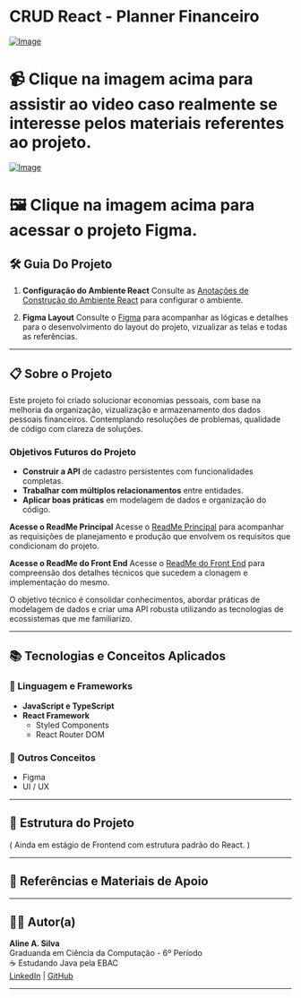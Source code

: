 # CRUD React - Planner Financeiro

[![Image](https://github.com/user-attachments/assets/c03e1b79-bbf5-4c28-ba46-3ccb90a91028)](https://youtu.be/ewg-YlAz2FQ?si=LIQaHb)

# 📹 Clique na imagem acima para assistir ao video caso realmente se interesse pelos materiais referentes ao projeto.

[![Image](https://github.com/user-attachments/assets/c8b3a042-eb1e-4e9c-926f-7ec54900676c)](https://www.figma.com/proto/XUZWuNBTbnuKuykmDIUwI1/Web-Design---Planner?node-id=1-170&p=f&t=qKflVOi0q6ukzsnE-1&scaling=min-zoom&content-scaling=fixed&page-id=0%3A1&starting-point-node-id=1%3A170)

# 🖼️ Clique na imagem acima para acessar o projeto Figma.

## 🛠️ Guia Do Projeto

1. **Configuração do Ambiente React**
   Consulte as [Anotações de Construção do Ambiente React](https://www.notion.so/Anota-es-de-Constru-o-do-Ambiente-Spring-1459f9faccaa814ba5a1de81077ca5c0?pvs=21) para configurar o ambiente.

2. **Figma Layout**
  Consulte o [Figma](https://www.figma.com/design/qyyP7NAxYQ74uK41qh5LK9/GerenciadorApp?node-id=21-2804&t=nAeJJDPrkRKrucpz-1) para acompanhar as lógicas e detalhes para o desenvolvimento do layout do projeto, vizualizar as telas e todas as referências.

---

## 📋 Sobre o Projeto

Este projeto foi criado solucionar economias pessoais, com base na melhoria da organização, vizualização e armazenamento dos dados pessoais financeiros. Contemplando resoluções de problemas, qualidade de código com clareza de soluções.

### Objetivos Futuros do Projeto

- **Construir a API** de cadastro persistentes com funcionalidades completas.
- **Trabalhar com múltiplos relacionamentos** entre entidades.
- **Aplicar boas práticas** em modelagem de dados e organização do código.


**Acesse o ReadMe Principal**
Acesse o [ReadMe Principal](https://github.com/AlineSilv/CRUD-Planner-React/blob/main/README.md) para acompanhar as requisições de planejamento e produção que envolvem os requisitos que condicionam do projeto.

 **Acesse o ReadMe do Front End**
   Acesse o [ReadMe do Front End](https://github.com/AlineSilv/CRUD-Planner-React/blob/main/src/README.md) para compreensão dos detalhes técnicos que sucedem a clonagem e implementação do mesmo.

O objetivo técnico é consolidar conhecimentos, abordar práticas de modelagem de dados e criar uma API robusta utilizando as tecnologias de ecossistemas que me familiarizo.

---

## 📚 Tecnologias e Conceitos Aplicados

### 🔑 Linguagem e Frameworks
- **JavaScript e TypeScript**
- **React Framework**
  - Styled Components
  - React Router DOM

### 📌 Outros Conceitos
- Figma
- UI / UX

---

## 📂 Estrutura do Projeto

( Ainda em estágio de Frontend com estrutura padrão do React. )

---

## 📄 Referências e Materiais de Apoio


---

## 👩‍💻 Autor(a)

**Aline A. Silva**  
Graduanda em Ciência da Computação - 6º Período  
☕ Estudando Java pela EBAC  
[LinkedIn](http://www.linkedin.com/in/alinealv-silv) | [GitHub](https://github.com/AlineSilv)

---
